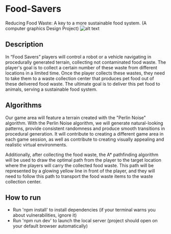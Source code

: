 # Food-Savers
Reducing Food Waste: A key to a more sustainable food system. (A computer graphics Design Project)
![alt text](https://i.ibb.co/jkM5s7n/DALL-E-2024-01-12-11-25-02-This-image-depicts-a-scene-from-a-video-game-called-Food-Savers-aimed-at.png)

## Description
In “Food Savers” players will control a robot or a vehicle navigating in procedurally generated terrain, collecting not contaminated food waste. The player's goal is to collect a certain number of these waste from different locations in a limited time. Once the player collects these wastes, they need to take them to a waste collection center that produces pet food out of these delivered food waste. The ultimate goal is to deliver this pet food to animals, serving a sustainable food system.

## Algorithms
Our game area will feature a terrain created with the "Perlin Noise" algorithm. With the Perlin Noise algorithm, we will generate natural-looking patterns, provide consistent randomness and produce smooth transitions in procedural generation. It will contribute to creating a different game area in each game session, as well as contribute to creating visually appealing and realistic virtual environments.

Additionally, after collecting the food waste, the A* pathfinding algorithm will be used to draw the optimal path from the player to the target location where the players will carry the collected food waste. This path will be represented by a glowing yellow line in front of the player, and they will need to follow this path to transport the food waste items to the waste collection center.

## How to run
- Run 'npm install' to install dependencies
(if your terminal warns you about vulnerabilities, ignore it)
- Run 'npm run dev' to launch the local server
(project should open on your default browser automatically)
